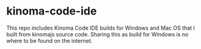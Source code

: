 # kinoma-code-ide
This repo includes Kinoma Code IDE builds for Windows and Mac OS that I built from kinomajs source code. Sharing this as build for Windows is no where to be found on the internet. 
